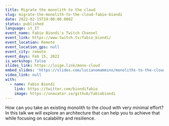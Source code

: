 ```yaml
---
title: Migrate the monolith to the cloud
slug: migrate-the-monolith-to-the-cloud-fabio-biondi
date: 2022-02-15T19:00:00.000Z
status: published
language: it_IT
event_name: Fabio Biondi's Twitch Channel
event_link: https://www.twitch.tv/fabio_biondi/
event_location: Remote
event_location_gps: null
event_city: remote
event_days: Feb 15, 2022
is_workshop: false
slides_link: https://loige.link/mono-cloud
embed_slides: 'https://slides.com/lucianomammino/monoliths-to-the-cloud/embed'
video_link: null
with:
  - name: Fabio Biondi
    link: https://twitter.com/biondifabio
    image: https://unavatar.io/github/fabiobiondi
---
```


How can you take an existing monolith to the cloud with very minimal effort? In this talk we will explore an architecture that can help you to achieve that while focusing on scalability and resilience.

